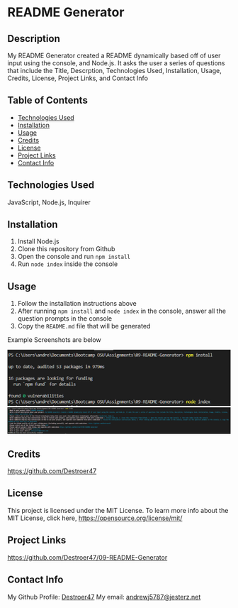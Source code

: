 # README Generator

## Description
My README Generator created a README dynamically based off of user input using the console, and Node.js. It asks the user a series of questions that include the Title, Descrption, Technologies Used, Installation, Usage, Credits, License, Project Links, and Contact Info

## Table of Contents
- [Technologies Used](#technologies-used)
- [Installation](#installation)
- [Usage](#usage)
- [Credits](#credits)
- [License](#license)
- [Project Links](#project-links)
- [Contact Info](#contact-info)

## Technologies Used
JavaScript, Node.js, Inquirer

## Installation
1. Install Node.js 
2. Clone this repository from Github
3. Open the console and run `npm install`
4. Run `node index` inside the console

## Usage
1. Follow the installation instructions above 
2. After running `npm install` and `node index` in the console, answer all the question prompts in the console
3. Copy the `README.md` file that will be generated

Example Screenshots are below

![Usage Example](./assets/2Usage.png)
![Usage Example](./assets/3Usage.png)

## Credits
https://github.com/Destroer47

## License
This project is licensed under the MIT License. To learn more info about the MIT License, click here, https://opensource.org/license/mit/

## Project Links
https://github.com/Destroer47/09-README-Generator

## Contact Info
My Github Profile: [Destroer47](https://github.com/Destroer47)
My email: andrewj5787@jesterz.net